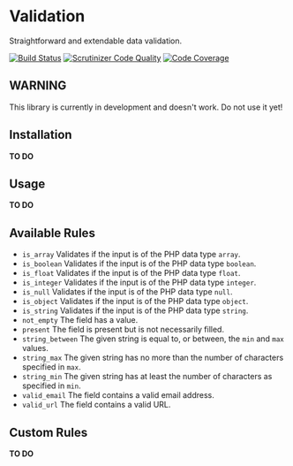 # Validation
Straightforward and extendable data validation.

[![Build Status](https://travis-ci.org/byrobots/validation.svg?branch=master)](https://travis-ci.org/byrobots/validation)
[![Scrutinizer Code Quality](https://scrutinizer-ci.com/g/byrobots/validation/badges/quality-score.png?b=master)](https://scrutinizer-ci.com/g/byrobots/validation/?branch=master)
[![Code Coverage](https://scrutinizer-ci.com/g/byrobots/validation/badges/coverage.png?b=master)](https://scrutinizer-ci.com/g/byrobots/validation/?branch=master)

## WARNING
This library is currently in development and doesn't work. Do not use it yet!

## Installation
**TO DO**

## Usage
**TO DO**

## Available Rules
- `is_array` Validates if the input is of the PHP data type `array`.
- `is_boolean` Validates if the input is of the PHP data type `boolean`.
- `is_float` Validates if the input is of the PHP data type `float`.
- `is_integer` Validates if the input is of the PHP data type `integer`.
- `is_null` Validates if the input is of the PHP data type `null`.
- `is_object` Validates if the input is of the PHP data type `object`.
- `is_string` Validates if the input is of the PHP data type `string`.
- `not_empty` The field has a value.
- `present` The field is present but is not necessarily filled.
- `string_between` The given string is equal to, or between, the `min` and `max` values.
- `string_max` The given string has no more than the number of characters specified in `max`.
- `string_min` The given string has at least the number of characters as specified in `min`.
- `valid_email` The field contains a valid email address.
- `valid_url` The field contains a valid URL.

## Custom Rules
**TO DO**
